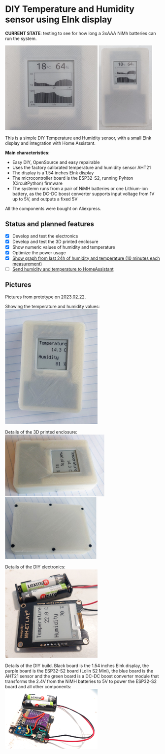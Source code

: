 # DIY Temperature and Humidity sensor using EInk display

**CURRENT STATE**: testing to see for how long a 3xAAA NiMh batteries can run the system.

[<img src=prototype_02-2023.03.20.jpg width=300>](prototype_01-2023.02.24.jpg)
[<img src=prototype_01-2023.03.20.jpg width=173>](prototype_01-2023.02.24.jpg)

This is a simple DIY Temperature and Humidity sensor, with a small EInk display and integration with Home Assistant.

**Main characteristics:** 
* Easy DIY, OpenSource and easy repairable
* Uses the factory calibrated temperature and humidity sensor AHT21
* The display is a 1.54 inches EInk display
* The microcontroller board is the ESP32-S2, running Pyhton (CircuitPython) firmware
* The systemn runs from a pair of NiMH batteries or one Lithium-ion battery, as the DC-DC boost converter supports input voltage from 1V up to 5V, and outputs a fixed 5V

All the components were bought on Aliexpress.

## Status and planned features
- [x] Develop and test the electronics
- [x] Develop and test the 3D printed enclosure
- [x] Show numeric values of humidity and temperature
- [x] Optimize the power usage
- [x] [Show graph from last 24h of humidity and temperature (10 minutes each measurement)](https://github.com/jposada202020/CircuitPython_uplot)
- [ ] [Send humidity and temperature to HomeAssistant](https://learn.adafruit.com/temperature-and-humidity-sensing-in-home-assistant-with-circuitpython)

## Pictures

Pictures from prototype on 2023.02.22.

Showing the temperature and humidity values:<br>
[<img src=prototype_01-2023.02.24.jpg width=300>](prototype_01-2023.02.24.jpg)

Details of the 3D printed enclosure:<br>
[<img src=prototype_02-2023.02.24.jpg width=322>](prototype_02-2023.02.24.jpg) [<img src=prototype_03-2023.02.24.jpg height=200>](prototype_03-2023.02.24.jpg)

Details of the DIY electronics:<br>
[<img src=prototype_01-2023.02.22.jpg width=300>](prototype_01-2023.02.22.jpg)

Details of the DIY build. Black board is the 1.54 inches EInk display, the purple board is the ESP32-S2 board (Lolin S2 Mini), the blue board is the AHT21 sensor and the green board is a DC-DC boost converter module that transforms the 2.4V from the NiMH batteries to 5V to power the ESP32-S2 board and all other components:<br>
[<img src=prototype_02-2023.02.22.jpg width=300>](prototype_02-2023.02.22.jpg)
